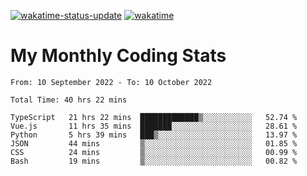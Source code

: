 [![wakatime-status-update](https://github.com/noopurphalak/noopurphalak/workflows/wakatime-status-update/badge.svg)](https://github.com/noopurphalak/noopurphalak/actions/workflows/main.yml)
[![wakatime](https://wakatime.com/badge/user/80ace140-ef40-4fdd-b8ed-f3be3d2e1aea.svg)](https://wakatime.com/@80ace140-ef40-4fdd-b8ed-f3be3d2e1aea)

# My Monthly Coding Stats

<!--START_SECTION:waka-->

```text
From: 10 September 2022 - To: 10 October 2022

Total Time: 40 hrs 22 mins

TypeScript   21 hrs 22 mins  █████████████▒░░░░░░░░░░░   52.74 %
Vue.js       11 hrs 35 mins  ███████░░░░░░░░░░░░░░░░░░   28.61 %
Python       5 hrs 39 mins   ███▒░░░░░░░░░░░░░░░░░░░░░   13.97 %
JSON         44 mins         ▒░░░░░░░░░░░░░░░░░░░░░░░░   01.85 %
CSS          24 mins         ▒░░░░░░░░░░░░░░░░░░░░░░░░   00.99 %
Bash         19 mins         ▒░░░░░░░░░░░░░░░░░░░░░░░░   00.82 %
```

<!--END_SECTION:waka-->
